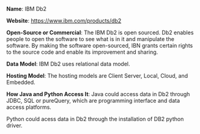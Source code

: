 **Name**: IBM Db2

**Website**: https://www.ibm.com/products/db2

**Open-Source or Commercial**:
The IBM Db2 is open sourced. Db2 enables people to open the software to see what is in it and manipulate the software. By making the software open-sourced, IBN grants certain rights to the source code and enable its improvement and sharing.

**Data Model**:  IBM Db2 uses relational data model.

**Hosting Model**: The hosting models are Client Server, Local, Cloud, and Embedded.

**How Java and Python Access It**:
Java could access data in Db2 through JDBC, SQL or pureQuery, which are programming interface and data access platforms.

Python could acess data in Db2 through the installation of DB2 python driver.

